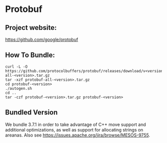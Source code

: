 # Protobuf

## Project website:

https://github.com/google/protobuf

## How To Bundle:

```
curl -L -O https://github.com/protocolbuffers/protobuf/releases/download/v<version>/protobuf-all-<version>.tar.gz
tar -xzf protobuf-all-<version>.tar.gz
cd protobuf-<version>
./autogen.sh
cd ..
tar -czf protobuf-<version>.tar.gz protobuf-<version>
```

## Bundled Version

We bundle 3.7.1 in order to take advantage of C++ move support and
additional optimizations, as well as support for allocating strings
on areanas. Also see https://issues.apache.org/jira/browse/MESOS-9755.
